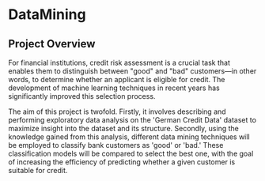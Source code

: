 # DataMining

## Project Overview

For financial institutions, credit risk assessment is a crucial task that enables them to distinguish between "good" and "bad" customers—in other words, to determine whether an applicant is eligible for credit. The development of machine learning techniques in recent years has significantly improved this selection process.

The aim of this project is twofold. Firstly, it involves describing and performing exploratory data analysis on the 'German Credit Data' dataset to maximize insight into the dataset and its structure. Secondly, using the knowledge gained from this analysis, different data mining techniques will be employed to classify bank customers as 'good' or 'bad.' These classification models will be compared to select the best one, with the goal of increasing the efficiency of predicting whether a given customer is suitable for credit.